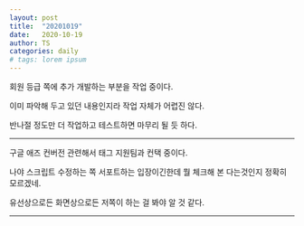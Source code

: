 ```yaml
---
layout: post
title:  "20201019"
date:   2020-10-19
author: TS
categories: daily
# tags: lorem ipsum
---
```


회원 등급 쪽에 추가 개발하는 부분을 작업 중이다.

이미 파악해 두고 있던 내용인지라 작업 자체가 어렵진 않다.

반나절 정도만 더 작업하고 테스트하면 마무리 될 듯 하다.

---

구글 애즈 컨버전 관련해서 태그 지원팀과 컨택 중이다.

나야 스크립트 수정하는 쪽 서포트하는 입장이긴한데 뭘 체크해 본 다는것인지 정확히 모르겠네.

유선상으로든 화면상으로든 저쪽이 하는 걸 봐야 알 것 같다.

---
